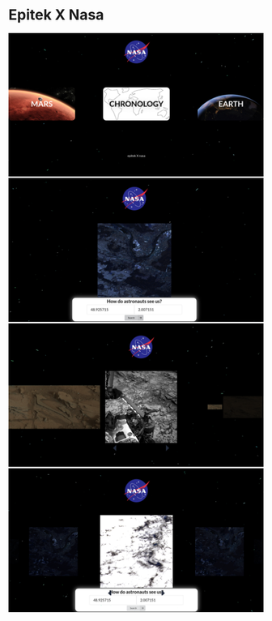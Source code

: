 # Epitek X Nasa

![Alt text](githubImg/menu.png?raw=true "Menu")
![Alt text](githubImg/home.png?raw=true "Home")
![Alt text](githubImg/mars.png?raw=true "Mars")
![Alt text](githubImg/earth10yr.png?raw=true "Earth")
